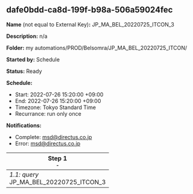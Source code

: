## dafe0bdd-ca8d-199f-b98a-506a59024fec

**Name** (not equal to External Key)**:** JP_MA_BEL_20220725_ITCON_3 


**Description:** n/a

**Folder:** my automations/PROD/Belsomra/JP_MA_BEL_20220725_ITCON/

**Started by:** Schedule

**Status:** Ready

**Schedule:**

* Start: 2022-07-26 15:20:00 +09:00
* End: 2022-07-26 15:20:00 +09:00
* Timezone: Tokyo Standard Time
* Recurrance: run only once

**Notifications:**

* Complete: msd@directus.co.jp
* Error: msd@directus.co.jp

| Step 1<br>_<small>-</small>_ |
| --- |
| _1.1: query_<br>JP_MA_BEL_20220725_ITCON_3 |
